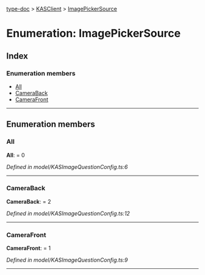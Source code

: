 [type-doc](../README.md) > [KASClient](../modules/kasclient.md) > [ImagePickerSource](../enums/kasclient.imagepickersource.md)

# Enumeration: ImagePickerSource

## Index

### Enumeration members

* [All](kasclient.imagepickersource.md#all)
* [CameraBack](kasclient.imagepickersource.md#cameraback)
* [CameraFront](kasclient.imagepickersource.md#camerafront)

---

## Enumeration members

<a id="all"></a>

###  All

**All**:  = 0

*Defined in model/KASImageQuestionConfig.ts:6*

___
<a id="cameraback"></a>

###  CameraBack

**CameraBack**:  = 2

*Defined in model/KASImageQuestionConfig.ts:12*

___
<a id="camerafront"></a>

###  CameraFront

**CameraFront**:  = 1

*Defined in model/KASImageQuestionConfig.ts:9*

___

